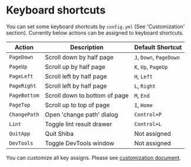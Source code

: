 Keyboard shortcuts
==================

You can set some keyboard shortcuts by `config.yml` (See 'Customization' section).
Currently below actions can be assigned to keyboard shortcuts.

| Action       | Description                   | Default Shortcut        |
| ------------ | ----------------------------- | ----------------------- |
| `PageDown`   | Scroll down by half page      | `J`, `Down`, `PageDown` |
| `PageUp`     | Scroll up by half page        | `K`, `Up`, `PageUp`     |
| `PageLeft`   | Scroll left by half page      | `H`, `Left`             |
| `PageRight`  | Scroll left by half page      | `L`, `Right`            |
| `PageBottom` | Scroll down to bottom of page | `M`, `End`              |
| `PageTop`    | Scroll up to top of page      | `I`, `Home`             |
| `ChangePath` | Open 'change path' dialog     | `Control+P`             |
| `Lint`       | Toggle lint result drawer     | `Control+L`             |
| `QuitApp`    | Quit Shiba                    | Not assigned            |
| `DevTools`   | Toggle DevTools window        | Not assigned            |

You can customize all key assigns.  Please see [customization document](customization.md).

